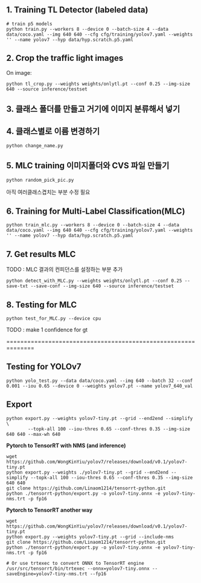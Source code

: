 ## 1. Training TL Detector (labeled data)

``` shell
# train p5 models
python train.py --workers 8 --device 0 --batch-size 4 --data data/coco.yaml --img 640 640 --cfg cfg/training/yolov7.yaml --weights '' --name yolov7 --hyp data/hyp.scratch.p5.yaml

```

## 2. Crop the traffic light images

On image:
``` shell
python tl_crop.py --weights weights/onlytl.pt --conf 0.25 --img-size 640 --source inference/testset
```
## 3. 클래스 폴더를 만들고 거기에 이미지 분류해서 넣기

## 4. 클래스별로 이름 변경하기
``` shell
python change_name.py
```

## 5. MLC training 이미지폴더와 CVS 파일 만들기
``` shell
python random_pick_pic.py
```
아직 여러클래스겹치는 부분 수정 필요

## 6. Training for Multi-Label Classification(MLC)

``` shell
python train_mlc.py --workers 8 --device 0 --batch-size 4 --data data/coco.yaml --img 640 640 --cfg cfg/training/yolov7.yaml --weights '' --name yolov7 --hyp data/hyp.scratch.p5.yaml

```

## 7. Get results MLC

TODO : MLC 결과의 컨피던스를 설정하는 부분 추가 

``` shell
python detect_with_MLC.py --weights weights/onlytl.pt --conf 0.25 --save-txt --save-conf --img-size 640 --source inference/testset
```

## 8. Testing for MLC

``` shell
python test_for_MLC.py --device cpu 
```
TODO : make 1 confidence for gt

==============================================================

## Testing for YOLOv7

``` shell
python yolo_test.py --data data/coco.yaml --img 640 --batch 32 --conf 0.001 --iou 0.65 --device 0 --weights yolov7.pt --name yolov7_640_val
```

## Export

```shell
python export.py --weights yolov7-tiny.pt --grid --end2end --simplify \
        --topk-all 100 --iou-thres 0.65 --conf-thres 0.35 --img-size 640 640 --max-wh 640
```

**Pytorch to TensorRT with NMS (and inference)** 

```shell
wget https://github.com/WongKinYiu/yolov7/releases/download/v0.1/yolov7-tiny.pt
python export.py --weights ./yolov7-tiny.pt --grid --end2end --simplify --topk-all 100 --iou-thres 0.65 --conf-thres 0.35 --img-size 640 640
git clone https://github.com/Linaom1214/tensorrt-python.git
python ./tensorrt-python/export.py -o yolov7-tiny.onnx -e yolov7-tiny-nms.trt -p fp16
```

**Pytorch to TensorRT another way** 


```shell
wget https://github.com/WongKinYiu/yolov7/releases/download/v0.1/yolov7-tiny.pt
python export.py --weights yolov7-tiny.pt --grid --include-nms
git clone https://github.com/Linaom1214/tensorrt-python.git
python ./tensorrt-python/export.py -o yolov7-tiny.onnx -e yolov7-tiny-nms.trt -p fp16

# Or use trtexec to convert ONNX to TensorRT engine
/usr/src/tensorrt/bin/trtexec --onnx=yolov7-tiny.onnx --saveEngine=yolov7-tiny-nms.trt --fp16
```







